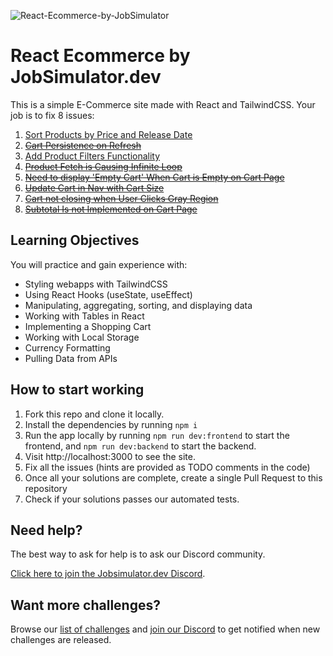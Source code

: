 ![React-Ecommerce-by-JobSimulator](https://user-images.githubusercontent.com/2349518/221032791-f8ece027-447f-45e8-84c0-f4d7a847b570.svg)

# React Ecommerce by JobSimulator.dev

This is a simple E-Commerce site made with React and TailwindCSS. Your job is to fix 8 issues:

1. [Sort Products by Price and Release Date](https://github.com/developer-job-simulation/react-ecommerce/issues/1)
1. ~~[Cart Persistence on Refresh](https://github.com/developer-job-simulation/react-ecommerce/issues/2)~~
1. [Add Product Filters Functionality](https://github.com/developer-job-simulation/react-ecommerce/issues/3)
1. ~~[Product Fetch is Causing Infinite Loop](https://github.com/developer-job-simulation/react-ecommerce/issues/4)~~
1. ~~[Need to display 'Empty Cart' When Cart is Empty on Cart Page](https://github.com/developer-job-simulation/react-ecommerce/issues/5)~~
1. ~~[Update Cart in Nav with Cart Size](https://github.com/developer-job-simulation/react-ecommerce/issues/6)~~
1. ~~[Cart not closing when User Clicks Gray Region](https://github.com/developer-job-simulation/react-ecommerce/issues/7)~~
1. ~~[Subtotal Is not Implemented on Cart Page](https://github.com/developer-job-simulation/react-ecommerce/issues/8)~~

## Learning Objectives

You will practice and gain experience with:

- Styling webapps with TailwindCSS
- Using React Hooks (useState, useEffect)
- Manipulating, aggregating, sorting, and displaying data
- Working with Tables in React
- Implementing a Shopping Cart
- Working with Local Storage
- Currency Formatting
- Pulling Data from APIs

## How to start working

1. Fork this repo and clone it locally.
1. Install the dependencies by running `npm i`
1. Run the app locally by running `npm run dev:frontend` to start the frontend, and `npm run dev:backend` to start the backend.
1. Visit http://localhost:3000 to see the site.
1. Fix all the issues (hints are provided as TODO comments in the code)
1. Once all your solutions are complete, create a single Pull Request to this repository
1. Check if your solutions passes our automated tests.

## Need help?

The best way to ask for help is to ask our Discord community.

[Click here to join the Jobsimulator.dev Discord](https://discord.com/invite/7cAkUcKbjB).

## Want more challenges?

Browse our [list of challenges](https://jobsimulator.gumroad.com/) and [join our Discord](https://discord.gg/6VsSMZaM7q) to get notified when new challenges are released.
